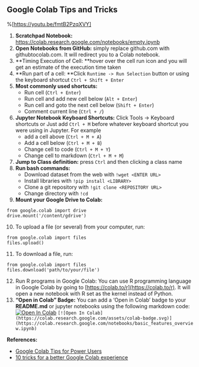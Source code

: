 ## Google Colab Tips and Tricks

%[https://youtu.be/fmtB2PzqXVY]

1. **Scratchpad Notebook:**  https://colab.research.google.com/notebooks/empty.ipynb
2. **Open Notebooks from GitHub:**  simply replace github.com with githubtocolab.com. It will redirect you to a Colab notebook.
3. **Timing Execution of Cell:  **hover over the cell run icon and you will get an estimate of the execution time taken
4. **Run part of a cell: **Click `Runtime -> Run Selection` button or using the keyboard shortcut `Ctrl + Shift + Enter`
5. **Most commonly used shortcuts:** 
    - Run cell (`Ctrl + Enter`)
    - Run cell and add new cell below (`Alt + Enter`)
    - Run cell and goto the next cell below (`Shift + Enter`)
    - Comment current line (`Ctrl + /`)
6. **Jupyter Notebook Keyboard Shortcuts:** Click Tools -> Keyboard shortcuts or Just add `Ctrl + M` before whatever keyboard shortcut you were using in Jupyter. For example
    - add a cell above (`Ctrl + M + A`)
    - Add a cell below  (`Ctrl + M + B`)
    - Change cell to code (`Ctrl + M + Y`)
    - Change cell to markdown (`Ctrl + M + M`)
7. **Jump to Class definition:** press `Ctrl` and then clicking a class name
8. **Run bash commands:**
    - Download dataset from the web with `!wget <ENTER URL>`
    - Install libraries with `!pip install <LIBRARY>`
    - Clone a git repository with `!git clone <REPOSITORY URL>`
    - Change directory with `!cd`
9. **Mount your Google Drive to Colab:**
```
from google.colab import drive
drive.mount('/content/gdrive')
```
10. To upload a file (or several) from your computer, run:
```
from google.colab import files
files.upload()
```
11. To download a file, run:
```
from google.colab import files
files.download('path/to/your/file')
```
12. Run R programs in Google Colab:
You can use R programming language in Google Colab by going to  [https://colab.to/r](https://colab.to/r). It will open a new notebook with R set as the kernel instead of Python.
13. **“Open in Colab” Badge:** You can add a ‘Open in Colab’ badge to your **README.md** or jupyter notebooks using the following markdown code: [![Open In Colab](https://colab.research.google.com/assets/colab-badge.svg)](https://colab.research.google.com/notebooks/basic_features_overview.ipynb)
`[![Open In Colab](https://colab.research.google.com/assets/colab-badge.svg)](https://colab.research.google.com/notebooks/basic_features_overview.ipynb)`


**References:**
-  [Google Colab Tips for Power Users](https://amitness.com/2020/06/google-colaboratory-tips/)
-  [10 tricks for a better Google Colab experience](https://towardsdatascience.com/10-tips-for-a-better-google-colab-experience-33f8fe721b82) 